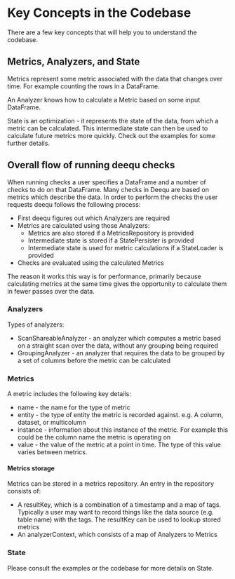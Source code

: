 # Key Concepts in the Codebase
There are a few key concepts that will help you to understand the codebase.

## Metrics, Analyzers, and State
Metrics represent some metric associated with the data that changes over time. For example counting the rows in a
DataFrame.

An Analyzer knows how to calculate a Metric based on some input DataFrame.

State is an optimization - it represents the state of the data, from which a metric can be calculated. This intermediate
state can then be used to calculate future metrics more quickly. Check out the examples for some further details.

## Overall flow of running deequ checks
When running checks a user specifies a DataFrame and a number of checks to do on that DataFrame. Many checks in Deequ
are based on metrics which describe the data. In order to perform the checks the user requests deequ follows the
following process:
* First deequ figures out which Analyzers are required
* Metrics are calculated using those Analyzers:
  * Metrics are also stored if a MetricsRepository is provided 
  * Intermediate state is stored if a StatePersister is provided
  * Intermediate state is used for metric calculations if a StateLoader is provided
* Checks are evaluated using the calculated Metrics

The reason it works this way is for performance, primarily because calculating metrics at the same time gives the
opportunity to calculate them in fewer passes over the data. 

### Analyzers
Types of analyzers:
* ScanShareableAnalyzer - an analyzer which computes a metric based on a straight scan over the data, without any
grouping being required
* GroupingAnalyzer - an analyzer that requires the data to be grouped by a set of columns before the metric can be
calculated

### Metrics
A metric includes the following key details:
* name - the name for the type of metric
* entity - the type of entity the metric is recorded against. e.g. A column, dataset, or multicolumn
* instance - information about this instance of the metric. For example this could be the column name the metric is
operating on
* value - the value of the metric at a point in time. The type of this value varies between metrics.

#### Metrics storage
Metrics can be stored in a metrics repository. An entry in the repository consists of:
* A resultKey, which is a combination of a timestamp and a map of tags. Typically a user may want to record things
like the data source (e.g. table name) with the tags. The resultKey can be used to lookup stored metrics
* An analyzerContext, which consists of a map of Analyzers to Metrics

### State
Please consult the examples or the codebase for more details on State.